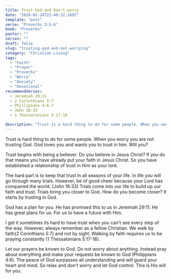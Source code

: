 ```yaml
---
title: Trust God and Don't worry
date: "2020-01-24T22:40:32.169Z"
template: "post"
verse: "Proverbs 3:5-6"
book: "Proverbs"
pastor: ""
series: ""
draft: false
slug: "trusting-god-and-not-worrying"
category: "Christian Living"
tags:
  - "Faith"
  - "Prayer"
  - "Proverbs"
  - "Worry"
  - "Anxiety"
  - "Devotional"
recommendVerses: 
  - Jeremiah 29:11
  - 2 Corinthians 5:7
  - Phillipians 4:6-7
  - John 16:33
  - 1 Thessalonians 5:17-18

description: "Trust is a hard thing to do for some people. When you worry you are not trusting God. God loves you and wants you to trust in him. Will you?"
---
```

       
Trust is hard thing to do for some people. When you worry you are not trusting God. God loves you and wants you to trust in him. Will you?

Trust begins with being a believer. Do you believe in Jesus Christ? If you do that means you have already put your faith in Jesus Christ. So you have established a relationship of trust in Him as your lord. 
       
The hard part is to keep that trust in all seasons of your life. In life you will go through many trials. However, be of good cheer because your Lord has conquered the world. (John 16:33)  Trials come into our life to build up our faith and trust. Trials bring you closer to God. How do you become closer? It starts by trusting in God. 

God has a plan for you. He has promised this to us in Jeremiah 29:11. He has great plans for us. For us to have a future with Him.  

I get it sometimes its hard to have trust when you can't see every step of the way. However, always remember as a fellow Christian. We walk by faith(2 Corinthians 5:7) and not by sight. Walking by faith requires us to be praying constantly (1 Thessalonians 5:17-18). 

Let our prayers be known to God. Do not worry about anything. Instead pray about everything and make your requests be known to God (Philippians 4:6). The peace of God surpasses all understanding and will guard your heart and mind. So relax and don't worry and let God control. This is His will for you.

                                                                                                                                                                                                                                                                                                                                                                                                                                                                                                                                                                                                                                                                                                                                                                                                                                                                                                                                                